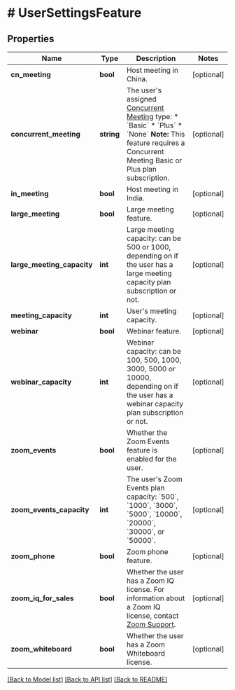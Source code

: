 # # UserSettingsFeature

## Properties

Name | Type | Description | Notes
------------ | ------------- | ------------- | -------------
**cn_meeting** | **bool** | Host meeting in China. | [optional]
**concurrent_meeting** | **string** | The user&#39;s assigned [Concurrent Meeting](https://support.zoom.us/hc/en-us/articles/206122046) type:  * &#x60;Basic&#x60;  * &#x60;Plus&#x60;  * &#x60;None&#x60;    **Note:** This feature requires a Concurrent Meeting Basic or Plus plan subscription. | [optional]
**in_meeting** | **bool** | Host meeting in India. | [optional]
**large_meeting** | **bool** | Large meeting feature. | [optional]
**large_meeting_capacity** | **int** | Large meeting capacity: can be 500 or 1000, depending on if the user has a large meeting capacity plan subscription or not. | [optional]
**meeting_capacity** | **int** | User&#39;s meeting capacity. | [optional]
**webinar** | **bool** | Webinar feature. | [optional]
**webinar_capacity** | **int** | Webinar capacity: can be 100, 500, 1000, 3000, 5000 or 10000, depending on if the user has a webinar capacity plan subscription or not. | [optional]
**zoom_events** | **bool** | Whether the Zoom Events feature is enabled for the user. | [optional]
**zoom_events_capacity** | **int** | The user&#39;s Zoom Events plan capacity: &#x60;500&#x60;, &#x60;1000&#x60;, &#x60;3000&#x60;, &#x60;5000&#x60;, &#x60;10000&#x60;, &#x60;20000&#x60;, &#x60;30000&#x60;, or &#x60;50000&#x60;. | [optional]
**zoom_phone** | **bool** | Zoom phone feature. | [optional]
**zoom_iq_for_sales** | **bool** | Whether the user has a Zoom IQ license. For information about a Zoom IQ license, contact [Zoom Support](https://support.zoom.us/hc/en-us/articles/201362003). | [optional]
**zoom_whiteboard** | **bool** | Whether the user has a Zoom Whiteboard license. | [optional]

[[Back to Model list]](../../README.md#models) [[Back to API list]](../../README.md#endpoints) [[Back to README]](../../README.md)
